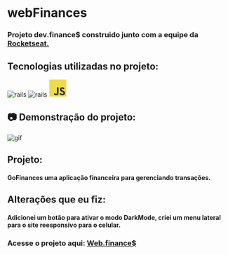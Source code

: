 # webFinances

### Projeto dev.finance$ construido junto com a equipe da <a href="https://rocketseat.com.br">Rocketseat.</a>

## Tecnologias utilizadas no projeto:
<img src="https://i.pinimg.com/originals/c5/73/ff/c573ff5552d6da9a1d28ec4e27cd1445.png" alt="rails" width="40" height="40" style="max-width:100%;"></img>
<img src="https://i.pinimg.com/originals/b8/48/d5/b848d5d9bb221592064de0f356f61676.png" alt="rails" width="40" height="40" style="max-width:100%;"></img>
<img src="https://raw.githubusercontent.com/devicons/devicon/master/icons/javascript/javascript-original.svg" alt="rails" width="40" height="40" style="max-width:100%;"></img>

## :camera: Demonstração do projeto: 
<img alt="gif" src="https://github.com/Hebert324/Web.finances/blob/main/gif/web.finance.gif">

## Projeto:

#### GoFinances uma aplicação financeira para gerenciando transações.

## Alterações que eu fiz:

#### Adicionei um botão para ativar o modo DarkMode, criei um menu lateral para o site reesponsivo para o celular.

### Acesse o projeto aqui: <a href="https://hebert324.github.io/Web.finances/">Web.finance$</a>
